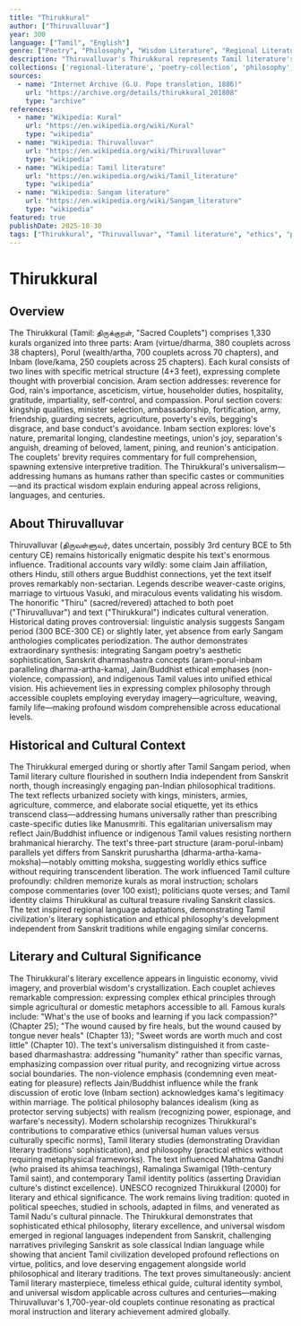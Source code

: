 ```yaml
---
title: "Thirukkural"
author: ["Thiruvalluvar"]
year: 300
language: ["Tamil", "English"]
genre: ["Poetry", "Philosophy", "Wisdom Literature", "Regional Literature"]
description: "Thiruvalluvar's Thirukkural represents Tamil literature's supreme ethical and philosophical achievement, comprising 1,330 couplets (kurals) organized into three books addressing virtue (aram), wealth (porul), and love (inbam)—the three legitimate life pursuits in Tamil tradition. Composed likely between 3rd century BCE and 5th century CE, each kural (couplet) of seven feet expresses complete thought with extraordinary economy, employing vivid imagery from agriculture, nature, and daily life to convey timeless wisdom. The first book (Chapters 1-38) addresses dharma: compassion, non-violence, virtue, hospitality, gratitude, self-control, and moral conduct. The second book (Chapters 39-108) concerns artha: kingship, administration, army, friendship, and prudent conduct. The third book (Chapters 109-133) explores kama: love's nature, union, separation, and reunion. The work's universal humanism, practical ethics, and literary excellence made it Tamil culture's foundational text, inspiring countless commentaries and translations. G.U. Pope's English translation introduced this masterpiece to global audiences, revealing Tamil civilization's sophisticated ethical philosophy and poetic genius."
collections: ['regional-literature', 'poetry-collection', 'philosophy', 'ancient-wisdom', 'classical-literature']
sources:
  - name: "Internet Archive (G.U. Pope translation, 1886)"
    url: "https://archive.org/details/thirukkural_201808"
    type: "archive"
references:
  - name: "Wikipedia: Kural"
    url: "https://en.wikipedia.org/wiki/Kural"
    type: "wikipedia"
  - name: "Wikipedia: Thiruvalluvar"
    url: "https://en.wikipedia.org/wiki/Thiruvalluvar"
    type: "wikipedia"
  - name: "Wikipedia: Tamil literature"
    url: "https://en.wikipedia.org/wiki/Tamil_literature"
    type: "wikipedia"
  - name: "Wikipedia: Sangam literature"
    url: "https://en.wikipedia.org/wiki/Sangam_literature"
    type: "wikipedia"
featured: true
publishDate: 2025-10-30
tags: ["Thirukkural", "Thiruvalluvar", "Tamil literature", "ethics", "philosophy", "wisdom literature", "ancient Tamil", "regional literature", "virtue", "public domain"]
---
```


# Thirukkural

## Overview

The Thirukkural (Tamil: திருக்குறள், "Sacred Couplets") comprises 1,330 kurals organized into three parts: Aram (virtue/dharma, 380 couplets across 38 chapters), Porul (wealth/artha, 700 couplets across 70 chapters), and Inbam (love/kama, 250 couplets across 25 chapters). Each kural consists of two lines with specific metrical structure (4+3 feet), expressing complete thought with proverbial concision. Aram section addresses: reverence for God, rain's importance, asceticism, virtue, householder duties, hospitality, gratitude, impartiality, self-control, and compassion. Porul section covers: kingship qualities, minister selection, ambassadorship, fortification, army, friendship, guarding secrets, agriculture, poverty's evils, begging's disgrace, and  base conduct's avoidance. Inbam section explores: love's nature, premarital longing, clandestine meetings, union's joy, separation's anguish, dreaming of beloved, lament, pining, and reunion's anticipation. The couplets' brevity requires commentary for full comprehension, spawning extensive interpretive tradition. The Thirukkural's universalism—addressing humans as humans rather than specific castes or communities—and its practical wisdom explain enduring appeal across religions, languages, and centuries.

## About Thiruvalluvar

Thiruvalluvar (திருவள்ளுவர், dates uncertain, possibly 3rd century BCE to 5th century CE) remains historically enigmatic despite his text's enormous influence. Traditional accounts vary wildly: some claim Jain affiliation, others Hindu, still others argue Buddhist connections, yet the text itself proves remarkably non-sectarian. Legends describe weaver-caste origins, marriage to virtuous Vasuki, and miraculous events validating his wisdom. The honorific "Thiru" (sacred/revered) attached to both poet ("Thiruvalluvar") and text ("Thirukkural") indicates cultural veneration. Historical dating proves controversial: linguistic analysis suggests Sangam period (300 BCE-300 CE) or slightly later, yet absence from early Sangam anthologies complicates periodization. The author demonstrates extraordinary synthesis: integrating Sangam poetry's aesthetic sophistication, Sanskrit dharmashastra concepts (aram-porul-inbam paralleling dharma-artha-kama), Jain/Buddhist ethical emphases (non-violence, compassion), and indigenous Tamil values into unified ethical vision. His achievement lies in expressing complex philosophy through accessible couplets employing everyday imagery—agriculture, weaving, family life—making profound wisdom comprehensible across educational levels.

## Historical and Cultural Context

The Thirukkural emerged during or shortly after Tamil Sangam period, when Tamil literary culture flourished in southern India independent from Sanskrit north, though increasingly engaging pan-Indian philosophical traditions. The text reflects urbanized society with kings, ministers, armies, agriculture, commerce, and elaborate social etiquette, yet its ethics transcend class—addressing humans universally rather than prescribing caste-specific duties like Manusmriti. This egalitarian universalism may reflect Jain/Buddhist influence or indigenous Tamil values resisting northern brahmanical hierarchy. The text's three-part structure (aram-porul-inbam) parallels yet differs from Sanskrit purushartha (dharma-artha-kama-moksha)—notably omitting moksha, suggesting worldly ethics suffice without requiring transcendent liberation. The work influenced Tamil culture profoundly: children memorize kurals as moral instruction; scholars compose commentaries (over 100 exist); politicians quote verses; and Tamil identity claims Thirukkural as cultural treasure rivaling Sanskrit classics. The text inspired regional language adaptations, demonstrating Tamil civilization's literary sophistication and ethical philosophy's development independent from Sanskrit traditions while engaging similar concerns.

## Literary and Cultural Significance

The Thirukkural's literary excellence appears in linguistic economy, vivid imagery, and proverbial wisdom's crystallization. Each couplet achieves remarkable compression: expressing complex ethical principles through simple agricultural or domestic metaphors accessible to all. Famous kurals include: "What's the use of books and learning if you lack compassion?" (Chapter 25); "The wound caused by fire heals, but the wound caused by tongue never heals" (Chapter 13); "Sweet words are worth much and cost little" (Chapter 10). The text's universalism distinguished it from caste-based dharmashastra: addressing "humanity" rather than specific varnas, emphasizing compassion over ritual purity, and recognizing virtue across social boundaries. The non-violence emphasis (condemning even meat-eating for pleasure) reflects Jain/Buddhist influence while the frank discussion of erotic love (Inbam section) acknowledges kama's legitimacy within marriage. The political philosophy balances idealism (king as protector serving subjects) with realism (recognizing power, espionage, and warfare's necessity). Modern scholarship recognizes Thirukkural's contributions to comparative ethics (universal human values versus culturally specific norms), Tamil literary studies (demonstrating Dravidian literary traditions' sophistication), and philosophy (practical ethics without requiring metaphysical frameworks). The text influenced Mahatma Gandhi (who praised its ahimsa teachings), Ramalinga Swamigal (19th-century Tamil saint), and contemporary Tamil identity politics (asserting Dravidian culture's distinct excellence). UNESCO recognized Thirukkural (2000) for literary and ethical significance. The work remains living tradition: quoted in political speeches, studied in schools, adapted in films, and venerated as Tamil Nadu's cultural pinnacle. The Thirukkural demonstrates that sophisticated ethical philosophy, literary excellence, and universal wisdom emerged in regional languages independent from Sanskrit, challenging narratives privileging Sanskrit as sole classical Indian language while showing that ancient Tamil civilization developed profound reflections on virtue, politics, and love deserving engagement alongside world philosophical and literary traditions. The text proves simultaneously: ancient Tamil literary masterpiece, timeless ethical guide, cultural identity symbol, and universal wisdom applicable across cultures and centuries—making Thiruvalluvar's 1,700-year-old couplets continue resonating as practical moral instruction and literary achievement admired globally.
